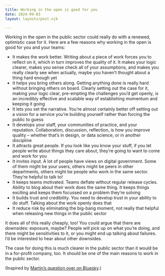 ```yaml
---
title: Working in the open is good for you
date: 2024-09-03
layout: layouts/post.njk

---
```


Working in the open in the public sector could really do with a renewed, optimistic case for it. Here are a few reasons why working in the open is good for you and your teams:

- It makes the work better. Writing about a piece of work forces you to reflect on it, which in turn improves the quality of it. It makes your logic clearer, makes you sense check all of your assumptions, and makes you really clearly see when actually, maybe you haven’t thought about a thing hard enough yet
- It helps you bring others along. Getting anything done is really hard without bringing others on board. Clearly setting out the case for it, making your logic clear, pre-empting the challenges you’d get openly, is an incredibly effective and scalable way of establishing momentum and keeping it going
- It lets you set the narrative. You’re almost certainly better off setting out a vision for a service you’re building yourself rather than forcing the public to guess 
- It develops your staff, your communities of practice, and your reputation. Collaboration, discussion, reflection, is how you improve quality – whether that’s in design, or data science, or in another discipline
- It attracts great people. If you look like you know your stuff, if you let people write about things they care about, they’re going to want to come and work for you
- It invites input. A lot of people have views on digital government. Some of them might be your users, others might be peers in other departments, others might be people who work in the same sector. They’re helpful to talk to!
- It keeps teams motivated. Teams deflate without regular release cycles. Ability to blog about their work does the same thing. It keeps things exciting and keeps them focussed on a problem they’re solving
- It builds trust and credibility. You need to develop trust in your ability to do stuff. Talking about the work openly does that 
- It reduce risk by eliminating the big-bang moment, not really that helpful when releasing new things in the public sector


It does all of this really cheaply, too! You could argue that there are downsides: exposure, maybe? People will pick up on what you’re doing, and there might be sensitivities to it, or you might end up talking about failures. I’d be interested to hear about other downsides.

The case for doing this is much clearer in the public sector than it would be in a for-profit company, too. It should be one of the main reasons to work in the public sector.

(Inspired by [Martin’s question over on Bluesky](https://bsky.app/profile/martinjordan.com/post/3l2mejb4ztc2r).)